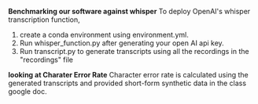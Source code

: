 **Benchmarking our software against whisper**
To deploy OpenAI's whisper transcription function, 
1) create a conda environment using environment.yml. 
2) Run whisper_function.py after generating your open AI api key.
3) Run transcript.py to generate transcripts using all the recordings in the "recordings" file

**looking at Charater Error Rate**
Character error rate is calculated using the generated transcripts and provided short-form synthetic data
in the class google doc.
